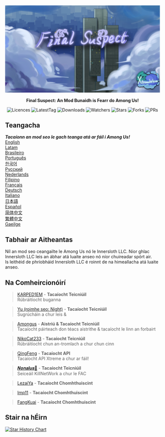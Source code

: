 ﻿<div align="center">

![FS-XW](Assets/LogoWithTeam.png)

**Final Suspect: An Mod Bunaidh is Fearr do Among Us!**

<img src="https://badgen.net/github/license/XtremeWave/FinalSuspect" alt="Licences">
<img src="https://badgen.net/github/tag/XtremeWave/FinalSuspect" alt="LatestTag">
<img src="https://badgen.net/github/assets-dl/XtremeWave/FinalSuspect" alt="Downloads">
<img src="https://badgen.net/github/watchers/XtremeWave/FinalSuspect" alt="Watchers">
<img src="https://badgen.net/github/stars/XtremeWave/FinalSuspect" alt="Stars">
<img src="https://badgen.net/github/forks/XtremeWave/FinalSuspect" alt="Forks">
<img src="https://badgen.net/github/prs/XtremeWave/FinalSuspect" alt="PRs">

</div>

## Teangacha
***Tacaíonn an mod seo le gach teanga atá ar fáil i Among Us!***<br>
[English](README.md) <br>
[Latam](README_es_LA.md)<br>
[Brasileiro](README_pt_BR.md)<br>
[Português](README_pt.md)<br>
[한국어](README_ko.md)<br>
[Русский](README_ru.md)<br>
[Nederlands](README_nl.md)<br>
[Filipino](README_tl.md)<br>
[Français](README_fr.md)<br>
[Deutsch](README_de.md)<br>
[Italiano](README_it.md)<br>
[日本語](README_ja.md)<br>
[Español](README_es.md)<br>
[简体中文](README_zh.md)<br>
[繁體中文](README_zh_CHT.md)<br>
[Gaeilge](README_ga.md)<br>

## Tabhair ar Aitheantas
Níl an mod seo ceangailte le Among Us nó le Innersloth LLC. Níor ghlac Innersloth LLC leis an ábhar atá luaite anseo nó níor chuireadar spórt air.<br>
Is leithéid de phríobháid Innersloth LLC é roinnt de na himeallacha atá luaite anseo.

## Na Comheircionóirí
>[KARPED1EM](https://github.com/KARPED1EM) - **Tacaíocht Teicniúil**<br>
>Rúbráitíocht buganna

>[Yu (roimhe seo: Night)](https://github.com/Night-GUA) - **Tacaíocht Teicniúil**<br>
>Sugrúcháin a chur leis &

>[Amongus](https://github.com/XiezibanWrite) - **Aistriú & Tacaíocht Teicniúil**<br>
>Tacaíocht páirteach don téacs aistrithe & tacaíocht le linn an forbairt

>[NikoCat233](https://github.com/NikoCat233) - **Tacaíocht Teicniúil**<br>
>Rúbráitíocht chun an-tromlach a chur chun cinn

> [QingFeng](https://github.com/QingFeng-awa) - **Tacaíocht API**<br>
>Tacaíocht API Xtreme a chur ar fáil!

>[𝑵𝒐𝒏𝒂𝒍𝒖𝒔🍥](https://github.com/Reborn5537) - **Tacaíocht Teicniúil**<br>
>Seiceáil KillNetWork a chur le FAC

>[LezaiYa](https://github.com/LezaiYa1) - **Tacaíocht Chomhthuiscint**

>[Imp11](https://github.com/dabao40) - **Tacaíocht Chomhthuiscint**

>[FangKuai](https://github.com/FangKuaiYa) - **Tacaíocht Chomhthuiscint**

## Stair na hÉirn
[![Star History Chart](https://api.star-history.com/svg?repos=XtremeWave/FinalSuspect&type=Date)](https://star-history.com/#XtremeWave/FinalSuspect&Date)
